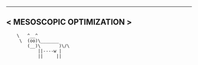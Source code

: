 _________________________
< MESOSCOPIC OPTIMIZATION >
 -------------------------
        \   ^__^
         \  (oo)\_______
            (__)\       )\/\
                ||----w |
                ||     ||
